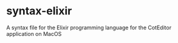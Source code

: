 # syntax-elixir
A syntax file for the Elixir programming language for the CotEditor application on MacOS 

